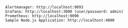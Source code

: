 
    Alertmanager: http://localhost:9093
    Grafana: http://localhost:3000 (user/password: admin)
    Prometheus: http://localhost:9090
    Sample Node.js Application: http://localhost:4000

